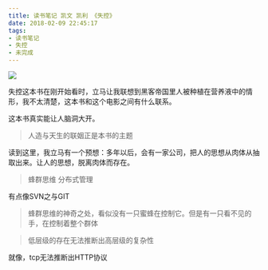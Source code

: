```yaml
---
title: 读书笔记 凯文 凯利 《失控》
date: 2018-02-09 22:45:17
tags:
- 读书笔记
- 失控
- 未完成
---
```


![](/images/20180209225401_xDhao1_IMG_2666.jpeg)
<!-- more -->


失控这本书在刚开始看时，立马让我联想到黑客帝国里人被种植在营养液中的情形，我不太清楚，这本书和这个电影之间有什么联系。

这本书真实能让人脑洞大开。

> 人造与天生的联姻正是本书的主题

读到这里，我立马有一个预想：多年以后，会有一家公司，把人的思想从肉体从抽取出来。让人的思想，脱离肉体而存在。

> 蜂群思维 分布式管理

有点像SVN之与GIT

> 蜂群思维的神奇之处，看似没有一只蜜蜂在控制它。但是有一只看不见的手，在控制着整个群体

> 低层级的存在无法推断出高层级的复杂性

就像，tcp无法推断出HTTP协议